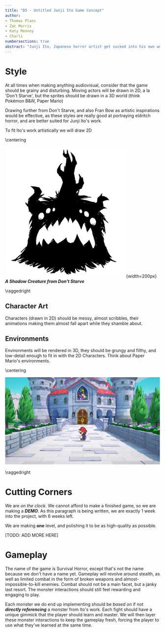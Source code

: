 ```yaml
---
title: "D5 - Untitled Junji Ito Game Concept" 
author:
- Thomas Plans
- Zac Morris
- Katy Mooney
- Charli 
numbersections: true
abstract: "Junji Ito, Japanese horror artist get sucked into his own work and has to fight for his survival and to get out again. He must traverse his own imagination while employing any means at his disposal to sneak past and/or combat the horrors around him."
---
```

# Style
At all times when making anything audiovisual, consider that the game should be grainy and disturbing. Moving actors will be drawn in 2D, a la 'Don't Starve', but the sprites should be drawn in a 3D world (think Pokémon B&W, Paper Mario)

Drawing further from Don't Starve, and also Fran Bow as artistic inspirations would be effective, as these styles are really good at portraying eldritch horror, and are better suited for Junji Ito's work.

To fit Ito's work artistically we will draw 2D 

\centering


![](nightmare.png){width=200px}
***A Shadow Creature from Don't Starve***


\raggedright


## Character Art
Characters (drawn in 2D) should be messy, almost scribbles, their animations making them almost fall apart while they shamble about.

## Environments
Environments will be rendered in 3D, they should be grungy and filthy, and low-detail enough to fit in with the 2D Characters. Think about Paper Mario's environments.

\centering


![](PaperMario.png)


\raggedright

# Cutting Corners
We are *on the clock*. We cannot afford to make a finished game, so we are making a ***DEMO***. As this paragraph is being written, we are exactly 1 week into the project, with 6 weeks left.

We are making **one** level, and polishing it to be as high-quality as possible.

\[TODO: ADD MORE HERE\]

# Gameplay
The name of the game is Survival Horror, except that's not the name because we don't have a name yet. Gameplay will revolve around stealth, as well as limited combat in the form of broken weapons and almost-impossible-to-kill enemies. Combat should not be a main facet, but a janky last resort. The monster interactions should still feel rewarding and engaging to play. 

Each monster we do end up implementing should be *based on* if not ***directly referencing*** a monster from Ito's work. Each fight should have a unique gimmick that the player should learn and master. We will then layer these monster interactions to keep the gameplay fresh, forcing the player to use what they've learned at the same time.